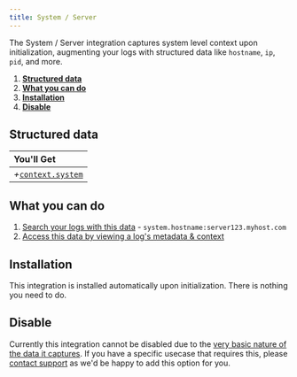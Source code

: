 ```yaml
---
title: System / Server
---
```

The System / Server integration captures system level context upon initialization, augmenting your logs with structured data like `hostname`, `ip`, `pid`, and more.

1. [**Structured data**](#structured-data)
2. [**What you can do**](#what-you-can-do)
3. [**Installation**](#installation)
4. [**Disable**](#disable)

## Structured data

|You'll Get|
|:------|
|<i>+</i>[`context.system`](/timber-concepts/log-event-json-schema/context/system-context)|

## What you can do

1. [Search your logs with this data](/timber-app/console-log-viewer/searching) - `system.hostname:server123.myhost.com`
2. [Access this data by viewing a log's metadata & context](/timber-app/console-log-viewer/view-metadata-and-context)

## Installation

This integration is installed automatically upon initialization. There is nothing you need to do.

## Disable

Currently this integration cannot be disabled due to the [very basic nature of the data it captures](/timber-concepts/log-event-json-schema/context/system-context). If you have a specific usecase that requires this, please [contact support](mailto:support@timber.io) as we'd be happy to add this option for you.
